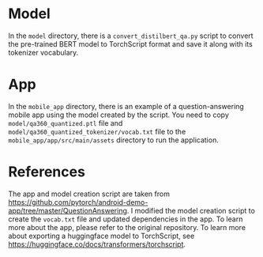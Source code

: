 # Model
In the `model` directory, there is a `convert_distilbert_qa.py` script to convert the pre-trained BERT model to TorchScript format and save it along with its tokenizer vocabulary.

# App
In the `mobile_app` directory, there is an example of a question-answering mobile app using the model created by the script. You need to copy `model/qa360_quantized.ptl` file and `model/qa360_quantized_tokenizer/vocab.txt` file to the `mobile_app/app/src/main/assets` directory to run the application.

# References
The app and model creation script are taken from <https://github.com/pytorch/android-demo-app/tree/master/QuestionAnswering>. I modified the model creation script to create the `vocab.txt` file and updated dependencies in the app. To learn more about the app, please refer to the original repository. To learn more about exporting a huggingface model to TorchScript, see <https://huggingface.co/docs/transformers/torchscript>.
